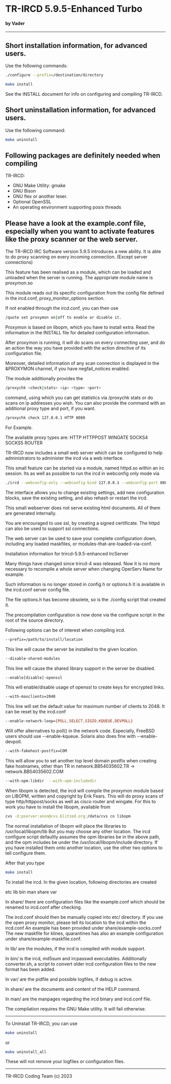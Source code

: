 # TR-IRCD 5.9.5-Enhanced Turbo 
#### by Vader
------

## Short installation information, for advanced users.

Use the following commands:

```bash
./configure --prefix=/destination/directory
```

```bash
make install
```

See the INSTALL document for info on configuring and compiling
TR-IRCD.

## Short uninstallation information, for advanced users.

Use the following command:

```bash
make uninstall
```

## Following packages are definitely needed when compiling 
TR-IRCD:

- GNU Make Utility: gmake
- GNU Bison 
- GNU flex or another lexer.
- Optional OpenSSL
- An operating environment supporting posix threads

## Please have a look at the example.conf file, especially when you want to activate features like the proxy scanner or the web server.

The TR-IRCD IRC Software version 5.9.5 introduces a new ability. It is able to do proxy scanning on every incoming connection. (Except server connections)

This feature has been realised as a module, which can be loaded and unloaded when the server is running. The appropriate module name is proxymon.so

This module reads out its specific configuration from the  config file defined in the ircd.conf, proxy_monitor_options section.

If not enabled through the ircd.conf, you can then use

```bash
/quote set proxymon on|off to enable or disable it.
```

Proxymon is based on libopm, which you have to install extra. Read the information in the INSTALL file for detailed configuration information.

After proxymon is running, it will do scans on every connecting user, and do an action the way you have provided with the action directive of its configuration file.

Moreover, detailed information of any scan connection is displayed in the &PROXYMON channel, if you have negfail_notices enabled.

The module additionally provides the

```bash
/proxychk <check|stats> <ip> <type> <port>
```

command, using which you can get statistics via /proxychk stats or do scans on ip addresses you wish. You can also provide the command with an additional proxy type and port, if you want.

```bash
/proxychk check 127.0.0.1 HTTP 8080
```

For Example.

The available proxy types are:
HTTP
HTTPPOST
WINGATE
SOCKS4
SOCKS5
ROUTER

TR-IRCD now includes a small web server which can be configured to help administrators to administer the ircd via a web interface.

This small feature can be started via a module, named httpd.so within an irc session. Its as well as possible to run the ircd in webconfig only mode via

```bash
./ircd --webconfig-only --webconfig-bind 127.0.0.1 --webconfig-port 8081
```

The interface allows you to change existing settings, add new configuration blocks, save the existing setting, and also rehash or restart the ircd.

This small webserver does not serve existing html documents. All of them are generated internally. 

You are encouraged to use ssl, by creating a signed certificate. The httpd can also be used to support ssl connections.

The web server can be used to save your complete configuration down, including any loaded maskfiles, or modules-that-are-loaded-via-conf.

Installation information for trircd-5.9.5-enhanced IrcServer

Many things have changed since trircd-4 was released. Now it is no more necessary to recompile a whole server when changing OperServ Name for example.

Such information is no longer stored in config.h or options.h It is available in the ircd.conf server config file.

The file options.h has become obsolete, so is the ./config script that created it.

The precompilation configuration is now done via the configure script in the root of the source directory.

Following options can be of interest when compiling ircd.

```bash
--prefix=/path/to/install/location
```

This line will cause the server be installed to the given location.

```bash
--disable-shared-modules
```

This line will cause the shared library support in the server be disabled.

```bash
--enable[disable]-openssl
```

This will enable/disable usage of openssl to create keys for encrypted links.

```bash
--with-maxclients=2048
```

This line will set the default value for maximum number of clients to 2048. It can be reset by the ircd.conf

```bash
--enable-network-loop={POLL,SELECT,SIGIO,KQUEUE,DEVPOLL}
```

Will offer alternatives to poll() in the network code. Especially, FreeBSD users should use --enable-kqueue. Solaris also does fine with --enable-devpoll.

```bash
--with-fakehost-postfix=COM
```

This will allow you to set another top level domain postfix when creating fake hostnames, other than TR in network.BB54035602.TR -> network.BB54035602.COM

```bash
--with-opm-libdir  --with-opm-includedir
```

When libopm is detected, the ircd will compile the proxymon module based on LIBOPM, written and copyright by Erik Fears. This will do proxy scans of type http/httppost/socks as well as cisco router and wingate. For this to work you have to install the libopm, available from

```bash
cvs -d:pserver:anon@cvs.blitzed.org:/data/cvs co libopm
```

The normal installation of libopm will place the libraries to /usr/local/libopm/lib But you may choose any other location. The ircd configure script defaultly assumes the opm libraries be  in the above path, and the opm includes be under the /usr/local/libopm/include directory. If you have installed them onto another location, use the other two options to tell configure them.

After that you type

```bash
make install
```

To install the ircd. In the given location, following directories are created

etc
lib
bin
man
share
var

In share/ there are configuration files like the example.conf which should be renamed to ircd.conf after checking.

The ircd.conf should then be manually copied into etc/  directory. If you use the open proxy monitor, please tell its location to the ircd within the ircd.conf An example has been provided under share/example-socks.conf The new maskfile for klines, quarantines has also an example configuration under share/example-maskfile.conf.

In lib/ are the modules, if the ircd is compiled with module support.

In bin/ is the ircd, md5sum and ircpasswd executables. Additionally converter.sh, a script to convert older ircd configuration files to the new format has been added.

In var/ are the pidfile and possible logfiles, if debug is active.

In share/ are the documents and content of the HELP command.

In man/ are the manpages regarding the ircd binary and  ircd.conf file.

The compilation requires the GNU Make utility. It will fail otherwise.


*************************************************************

To Uninstall TR-IRCD, you can use

```bash
make uninstall
```
or
```bash
make uninstall_all
```

These will not remove your logfiles or configuration files.

*************************************************************

TR-IRCD Coding Team (c) 2023
